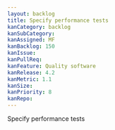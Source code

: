 ```yaml
---
layout: backlog
title: Specify performance tests
kanCategory: backlog
kanSubCategory:
kanAssigned: MF
kanBacklog: 150
kanIssue:
kanPullReq:
kanFeature: Quality software
kanRelease: 4.2
kanMetric: 1.1
kanSize:
kanPriority: 8
kanRepo:
---
```

Specify performance tests
